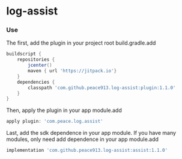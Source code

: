 # log-assist
### Use
The first, add the plugin in your project root build.gradle.add
```groovy
buildscript {
    repositories {
        jcenter()
        maven { url 'https://jitpack.io'}
    }
    dependencies {
        classpath 'com.github.peace913.log-assist:plugin:1.1.0'
    }
}
```
Then, apply the plugin in your app module.add
```groovy
apply plugin: 'com.peace.log.assist'
```
Last, add the sdk dependence in your app module. If you have many modules, only need add dependence in your app module.add
```groovy
implementation 'com.github.peace913.log-assist:assist:1.1.0'
```